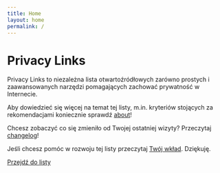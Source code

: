 ```yaml
---
title: Home
layout: home
permalink: /
---
```


# Privacy Links

Privacy Links to niezależna lista otwartoźródłowych zarówno prostych i zaawansowanych narzędzi pomagających zachować prywatność w Internecie.

Aby dowiedzieć się więcej na temat tej listy, m.in. kryteriów stojących za rekomendacjami koniecznie sprawdź [about](sites/about)!

Chcesz zobaczyć co się zmieniło od Twojej ostatniej wizyty? Przeczytaj [changelog](sites/changelog)!

Jeśli chcesz pomóc w rozwoju tej listy przeczytaj [Twój wkład](sites/contribute). Dziękuję.

[Przejdź do listy](sites/links)
